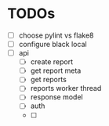 # TODOs

- [ ] choose pylint vs flake8
- [ ] configure black local
- [ ] api
  - [ ] create report
  - [ ] get report meta
  - [ ] get reports
  - [ ] reports worker thread
  - [ ] response model
  - [ ] auth
  - [ ]
